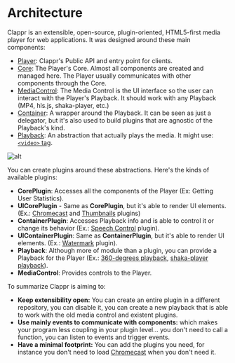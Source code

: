
# Architecture

Clappr is an extensible, open-source, plugin-oriented, HTML5-first media player for web applications. It was designed around these main components:  

* [Player](https://github.com/clappr/clappr-core/blob/master/src/components/player/player.js): Clappr's Public API and entry point for clients.
* [Core](https://github.com/clappr/clappr-core/blob/master/src/components/core/core.js): The Player's Core. Almost all components are created and managed here. The Player usually communicates with other components through the Core.
* [MediaControl](https://github.com/clappr/clappr-plugins/blob/master/src/plugins/media_control/media_control.js): The Media Control is the UI interface so the user can interact with the Player's Playback. It should work with any Playback (MP4, hls.js, shaka-player, etc.)
* [Container](https://github.com/clappr/clappr-core/blob/master/src/components/container/container.js): A wrapper around the Playback. It can be seen as just a delegator, but it's also used to build plugins that are agnostic of the Playback's kind.
* [Playback](https://github.com/clappr/clappr-core/blob/master/src/base/playback/playback.js): An abstraction that actually plays the media. It might use: [`<video>` tag](https://developer.mozilla.org/en-US/docs/Web/HTML/Element/video).

![alt](https://raw.githubusercontent.com/wiki/clappr/clappr-docs/main_classes_picture.png)

You can create plugins around these abstractions. Here's the kinds of available plugins:

* **CorePlugin**: Accesses all the components of the Player (Ex: Getting User Statistics).
* **UICorePlugin** - Same as **CorePlugin**, but it's able to render UI elements. (Ex.: [Chromecast](https://github.com/clappr/clappr-chromecast-plugin) and [Thumbnails](https://github.com/tjenkinson/clappr-thumbnails-plugin) plugins)
* **ContainerPlugin**: Accesses Playback info and is able to control it or change its behavior (Ex.: [Speech Control](https://github.com/clappr/clappr-speech-control-plugin) plugin).
* **UIContainerPlugin**: Same as **ContainerPlugin**, but it's able to render UI elements. (Ex.: [Watermark](https://github.com/clappr/watermark) plugin).
* **Playback**: Although more of module than a plugin, you can provide a Playback for the Player (Ex.: [360-degrees playback](https://github.com/thiagopnts/video-360), [shaka-player playback](https://github.com/clappr/dash-shaka-playback)).
* **MediaControl**: Provides controls to the Player.


To summarize Clappr is aiming to:

 * **Keep extensibility open:** You can create an entire plugin in a different repository, you can disable it, you can create a new playback that is able to work with the old media control and existent plugins.
 * **Use mainly events to communicate with components:** which makes your program less coupling in your plugin level... you don't need to call a function, you can listen to events and trigger events.
 * **Have a minimal footprint:** You can add the plugins you need, for instance you don't need to load [Chromecast](https://github.com/clappr/clappr-chromecast-plugin) when you don't need it.
